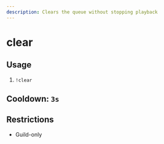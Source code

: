 ```yaml
---
description: Clears the queue without stopping playback
---
```


# clear

## Usage

1. `!clear`

## Cooldown: `3s`

## Restrictions

* Guild-only


